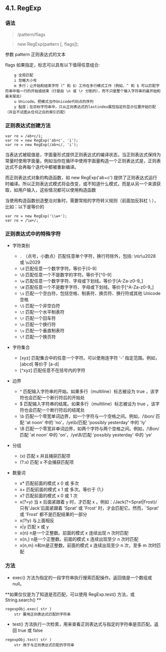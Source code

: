 ## 4.1. RegExp

### 语法

> /pattern/flags

> new RegExp(pattern [, flags]);

参数
pattern 正则表达式的文本

flags 如果指定，标志可以具有以下值得任意组合:

```
	g 全局匹配
	i 忽略大小写
	m 多行；让开始和结束字符（^ 和 $）工作在多行模式工作（例如，^ 和 $ 可以匹配字符串中每一行的开始或结束（行是由 \n 或 \r 分割的），而不只是整个输入字符串的最开始和最末尾处）
	u Unicode。把模式当作Unicode代码点的序列
	y 黏度；在目标字符串中，只从正则表达式的lastindex属性指定的显示位置开始匹配（并且不试图从任何之后的索引匹配）
```

### 正则表达式创建方法

```
var re = /ab+c/i;
var re = new RegExp('ab+c', 'i');
var re = new RegExp(/ab+c/, 'i');
```

当表达式被赋值是，字面量形式提供正则表达式的编译状态，当正则表达式保持为常量时使用字面量。例如当你在循环中使用字面量构造一个正则表达式是，正则表达式不会再每个迭代中都被重新编译。

而正则表达式对象的构造函数，如 new RegExp('ab+c') 提供了正则表达式运行时编译。所以正则表达式模式将会改变，或不知道什么模式，而是从另一个来源获取，如用户输入，这些情况都可以使用构造函数

当使用构造函数创造整治对象时，需要常规的字符转义规则（前面加反斜杠 \ ），比如：以下是等价的

```
var re = new RegExp('\\w+');
var re = /\w+/;
```

### 正则表达式中的特殊字符
- 字符类别
	- `.` （点号，小数点）匹配任意单个字符，换行符除外，包括: \n\r\u2028 或 \u2029
	- `\d` 匹配任意一个数字字符。等价于[0-9]
	- `\D` 匹配任意一个不是数字的字符。等价于[^0-9]
	- `\w` 匹配任意一个数字字符、字母或下划线。等价于[A-Za-z0-9_]
	- `\W` 匹配任意一个不是数字字符、字母或下划线。等价于[^A-Za-z0-9_]
	- `\s` 匹配一个空白符，包括空格、制表符、换页符、换行符或其他 Unicode 空格
	- `\S` 匹配一个非空白符
	- `\t` 匹配一个水平制表符
	- `\r` 匹配一个回车符
	- `\n` 匹配一个换行符
	- `\v` 匹配一个垂直制表符
	- `\f` 匹配一个换页符

- 字符集合
	- [xyz] 匹配集合中的任意一个字符。可以使用连字符 '-' 指定范围。例如，[abcd] 等价于 [a-d]
	- [^xyz] 匹配任意不在括号内的字符

- 边界
	- ^ 匹配输入字符串的开始。如果多行（multiline）标志被设为 true ，该字符也会匹配一个断行符后的开始处
	- $ 匹配输入字符串的结尾。如果多行（multiline）标志被设为 true ，该字符也会匹配一个断行符后的结尾处
	- \b 匹配一个零宽单词边界，如一个字符与一个空格之间。例如，/\bon/ 匹配 'at noon' 中的 'no'，/ye\b/匹配 'possibly yesterday' 中的 'ly'
	- \B 匹配一个零宽非单词边界，如两个字符与两个空格之间。例如，/\Bon/ 匹配 'at noon' 中的 'on'，/ye\B/匹配 'possibly yesterday' 中的 'ye'

- 分组
	- (x) 匹配 x 并且捕获匹配项
	- (?:x) 匹配 x 不会捕获匹配项

- 数量词
	- x* 匹配前面的模式 x 0 或 多次
	- x+ 匹配前面的模式 x 1 或 多次。等价于 {1,}
	- x? 匹配前面的模式 x 0 或 1 次
	- x(?=y) 当 x 后面紧跟着 y 时，才匹配 x 。例如：/Jack(?=Sprat|Frost)/ 只有'Jack'后面紧跟着 'Sprat' 或 'Frost' 时，才会匹配它。然而，'Sprat' 或 'Frost' 都不是匹配结果的一部分
	- x(?!y) 与上面相反
	- x|y 匹配 x 或 y
	- x{n} n是一个正整数。前面的模式 x 连续出现 n 次时匹配
	- x{n,} n是一个正整数。前面的模式 x 连续出现至少 n 次时匹配
	- x{n,m} n和m是正整数。前面的模式 x 连续出现至少 n 次，至多 m 次时匹配

### 方法

- exec() 方法为指定的一段字符串执行搜索匹配操作。返回值是一个数组或null。

**如果仅仅是为了知道是否匹配，可以使用 RegExp.test() 方法，或 String.search() **

```
regexpObj.exec( str )
	str 要用正则表达式匹配的字符串
```

- test() 方法执行一次检索，用来查看正则表达式与指定的字符串是否匹配。返回 true 或 false

```
regexpObj.test( str )
	str 用于与正则表达式匹配的字符串
```